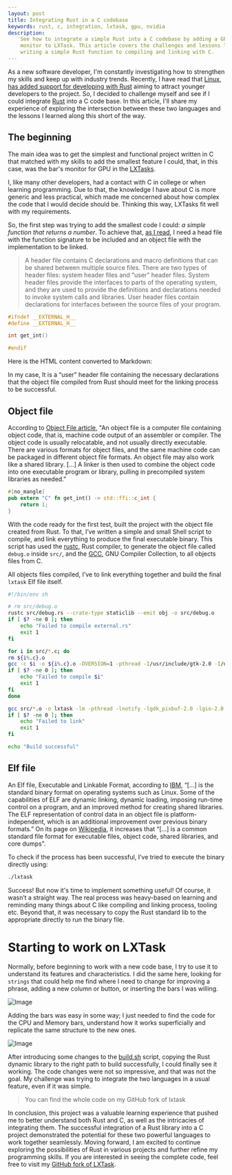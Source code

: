 ```yaml
---
layout: post
title: Integrating Rust in a C codebase
keywords: rust, c, integration, lxtask, gpu, nvidia
description:
    See how to integrate a simple Rust into a C codebase by adding a GPU bar
    monitor to LXTask. This article covers the challenges and lessons learned, from
    writing a simple Rust function to compiling and linking with C.
---
```


As a new software developer, I'm constantly investigating how to strengthen my
skills and keep up with industry trends. Recently, I have read that
[Linux](https://pt.wikipedia.org/wiki/Linux), [has added support for developing
with Rust](https://thenewstack.io/rust-in-the-linux-kernel) aiming to attract
younger developers to the project. So, I decided to challenge myself and see if
I could integrate [Rust](https://www.rust-lang.org) into a C code base. In this
article, I'll share my experience of exploring the intersection between these two
languages and the lessons I learned along this short of the way.

## The beginning

The main idea was to get the simplest and functional project written in C that
matched with my skills to add the smallest feature I could, that, in this case,
was the bar's monitor for GPU in the [LXTasks](https://github.com/lxde/lxtask).

I, like many other developers, had a contact with C in college or when learning
programming. Due to that, the knowledge I have about C is more generic and less
practical, which made me concerned about how complex the code that I would
decide should be. Thinking this way, LXTasks fit well with my requirements.

So, the first step was trying to add the smallest code I could: *a simple function
that returns a number*. To achieve that, [as I
read](https://docs.rust-embedded.org/book/interoperability/c-with-rust.html), I
need a head file with the function signature to be included and an object file
with the implementation to be linked.

> A header file contains C declarations and macro definitions that can be shared between multiple source files. There are two types of header files: system
> header files and “user” header files. System header files provide the
> interfaces to parts of the operating system, and they are used to provide
> the definitions and declarations needed to invoke system calls and
> libraries. User header files contain declarations for interfaces between the
> source files of your program.

```h
#ifndef __EXTERNAL_H__
#define __EXTERNAL_H__

int get_int()

#endif
```

Here is the HTML content converted to Markdown:

In my case, It is a “user” header file containing the necessary declarations
that the object file compiled from Rust should meet for the linking process to
be successful.

## Object file

According to [Object File article](https://en.wikipedia.org/wiki/Object_file),
"An object file is a computer file containing object code, that is, machine code
output of an assembler or compiler. The object code is usually relocatable, and
not usually directly executable. There are various formats for object files, and
the same machine code can be packaged in different object file formats. An
object file may also work like a shared library. [...] A linker is then used to
combine the object code into one executable program or library, pulling in
precompiled system libraries as needed.”

```rust
#[no_mangle]
pub extern "C" fn get_int() -> std::ffi::c_int {
    return 1;
}
```

With the code ready for the first test, built the project with the object file
created from Rust. To that, I’ve written a simple and small Shell script to
compile, and link everything to produce the final executable binary. This script
has used the [rustc](https://doc.rust-lang.org/rustc/what-is-rustc.html), Rust
compiler, to generate the object file called `debug.o` inside `src/`, and the
[GCC](https://gcc.gnu.org/), GNU Compiler Collection, to all objects files from
C.

All objects files compiled, I’ve to link everything together and build the final
`lxtask` Elf file itself.

```bash
#!/bin/env sh

# rm src/debug.o
rustc src/debug.rs --crate-type staticlib --emit obj -o src/debug.o
if [ $? -ne 0 ]; then
    echo "Failed to compile external.rs"
    exit 1
fi

for i in src/*.c; do
rm ${i%.c}.o
gcc -c $i -o ${i%.c}.o -DVERSION=1 -pthread -I/usr/include/gtk-2.0 -I/usr/lib/gtk-2.0/include -I/usr/include/pango-1.0 -I/usr/include/glib-2.0 -I/usr/lib/glib-2.0/include -I/usr/include/sysprof-4 -I/usr/include/harfbuzz -I/usr/include/freetype2 -I/usr/include/libpng16 -I/usr/include/libmount -I/usr/include/blkid -I/usr/include/fribidi -I/usr/include/cairo -I/usr/include/pixman-1 -I/usr/include/gdk-pixbuf-2.0 -I/usr/include/atk-1.0 -I/usr/include/xmms2 -lnotify -lgdk_pixbuf-2.0 -lgio-2.0 -lgobject-2.0 -lglib-2.0
if [ $? -ne 0 ]; then
    echo "Failed to compile $i"
    exit 1
fi
done

gcc src/*.o -o lxtask -lm -pthread -lnotify -lgdk_pixbuf-2.0 -lgio-2.0 -lgobject-2.0 -lglib-2.0 -lgtk-x11-2.0 -lgdk-x11-2.0 -lpangocairo-1.0 -latk-1.0 -lcairo -lpangoft2-1.0 -lpango-1.0 -lharfbuzz -lfontconfig -lfreetype -Wl,--export-dynamic -lgmodule-2.0 -lxmmsclient -lxmmsclient-glib -lstd
if [ $? -ne 0 ]; then
    echo "Failed to link"
    exit 1
fi

echo "Build successful"
```

## Elf file

An Elf file, Executable and Linkable Format, according to
[IBM](https://www.ibm.com/docs/en/ztpf/1.1.0.15?topic=linkage-executable-linking-format-elf),
“[…] is the standard binary format on operating systems such as Linux. Some of
the capabilities of ELF are dynamic linking, dynamic loading, imposing run-time
control on a program, and an improved method for creating shared libraries. The
ELF representation of control data in an object file is platform-independent,
which is an additional improvement over previous binary formats.” On its page on
[Wikipedia](https://en.wikipedia.org/wiki/Executable_and_Linkable_Format), it
increases that “[…] is a common standard file format for executable files,
object code, shared libraries, and core dumps”.

To check if the process has been successful, I’ve tried to execute the binary
directly using:

```bash
./lxtask
```

Success! But now it's time to implement something useful! Of course, it wasn’t a
straight way. The real process was heavy-based on learning and reminding many
things about C like compiling and linking process, tooling etc. Beyond that, it
was necessary to copy the Rust standard lib to the appropriate directly to run
the binary file.

# Starting to work on LXTask

Normally, before beginning to work with a new code base, I try to use it to
understand its features and characteristics. I did the same here, looking for
`strings` that could help me find where I need to change for improving a phrase,
adding a new column or button, or inserting the bars I was willing.

![Image](https://cdn.hashnode.com/res/hashnode/image/upload/v1692652703222/876412bf-255c-45a7-b837-98fb97a99c10.png)

Adding the bars was easy in some way; I just needed to find the code for the CPU
and Memory bars, understand how it works superficially and replicate the same
structure to the new ones.

![Image](https://cdn.hashnode.com/res/hashnode/image/upload/v1692652694664/d70ba089-1082-45d9-ae4c-769b6b016854.png)

After introducing some changes to the [build.sh](http://build.sh) script,
copying the Rust dynamic library to the right path to build successfully, I
could finally see it working. The code changes were not so impressive, and that
was not  the goal. My challenge was trying to integrate the two languages in a
usual feature, even if it was simple.

> You can find the whole code on my GitHub fork of lxtask

In conclusion, this project was a valuable learning experience that pushed me to
better understand both Rust and C, as well as the intricacies of integrating
them. The successful integration of a Rust library into a C project demonstrated
the potential for these two powerful languages to work together seamlessly.
Moving forward, I am excited to continue exploring the possibilities of Rust in
various projects and further refine my programming skills. If you are interested
in seeing the complete code, feel free to visit my [GitHub fork of
LXTask](https://github.com/henrybarreto/lxtask).
